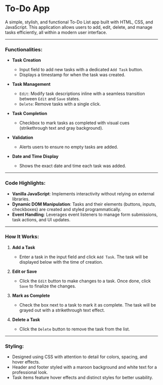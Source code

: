 # To-Do App

A simple, stylish, and functional To-Do List app built with HTML, CSS, and JavaScript. This application allows users to add, edit, delete, and manage tasks efficiently, all within a modern user interface.

---

### Functionalities:

- **Task Creation**
    - Input field to add new tasks with a dedicated `Add Task` button.
    - Displays a timestamp for when the task was created.

- **Task Management**
    - `Edit`: Modify task descriptions inline with a seamless transition between `Edit` and `Save` states.
    - `Delete`: Remove tasks with a single click.

- **Task Completion**
    - Checkbox to mark tasks as completed with visual cues (strikethrough text and gray background).

- **Validation**
    - Alerts users to ensure no empty tasks are added.

- **Date and Time Display**
    - Shows the exact date and time each task was added.

---

### Code Highlights:

- **Vanilla JavaScript**: Implements interactivity without relying on external libraries.
- **Dynamic DOM Manipulation**: Tasks and their elements (buttons, inputs, checkboxes) are created and styled programmatically.
- **Event Handling**: Leverages event listeners to manage form submissions, task actions, and UI updates.

---

### How It Works:

1. **Add a Task**
    -  Enter a task in the input field and click `Add Task`. The task will be displayed below with the time of creation.
2. **Edit or Save**
    - Click the `Edit` button to make changes to a task. Once done, click `Save` to finalize the changes.

3. **Mark as Complete**
    - Check the box next to a task to mark it as complete. The task will be grayed out with a strikethrough text effect.

4. **Delete a Task**
    - Click the `Delete` button to remove the task from the list.

---

### Styling:

- Designed using CSS with attention to detail for colors, spacing, and hover effects.
- Header and footer styled with a maroon background and white text for a professional look.
- Task items feature hover effects and distinct styles for better usability.
